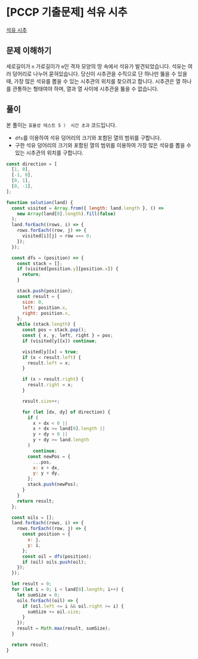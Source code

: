# [PCCP 기출문제] 석유 시추

[석유 시추](https://school.programmers.co.kr/learn/courses/30/lessons/250136)

## 문제 이해하기

세로길이가 `n` 가로길이가 `m`인 격자 모양의 땅 속에서 석유가 발견되었습니다. 석유는 여러 덩어리로 나누어 묻혀있습니다. 당신이 시추관을 수직으로 단 하나만 뚫을 수 있을 때, 가장 많은 석유를 뽑을 수 있는 시추관의 위치를 찾으려고 합니다. 시추관은 열 하나를 관통하는 형태여야 하며, 열과 열 사이에 시추관을 뚫을 수 없습니다.

## 풀이

본 풀이는 `효율성 테스트 5 〉 시간 초과` 코드입니다.

- `dfs`를 이용하여 석유 덩어리의 크기와 포함된 열의 범위를 구합니다.
- 구한 석유 덩어리의 크기와 포함된 열의 범위를 이용하여 가장 많은 석유를 뽑을 수 있는 시추관의 위치를 구합니다.

```javascript
const direction = [
  [1, 0],
  [-1, 0],
  [0, 1],
  [0, -1],
];

function solution(land) {
  const visited = Array.from({ length: land.length }, () =>
    new Array(land[0].length).fill(false)
  );
  land.forEach((rows, i) => {
    rows.forEach((row, j) => {
      visited[i][j] = row === 0;
    });
  });

  const dfs = (position) => {
    const stack = [];
    if (visited[position.y][position.x]) {
      return;
    }

    stack.push(position);
    const result = {
      size: 0,
      left: position.x,
      right: position.x,
    };
    while (stack.length) {
      const pos = stack.pop();
      const { x, y, left, right } = pos;
      if (visited[y][x]) continue;

      visited[y][x] = true;
      if (x < result.left) {
        result.left = x;
      }

      if (x > result.right) {
        result.right = x;
      }

      result.size++;

      for (let [dx, dy] of direction) {
        if (
          x + dx < 0 ||
          x + dx >= land[0].length ||
          y + dy < 0 ||
          y + dy >= land.length
        )
          continue;
        const newPos = {
          ...pos,
          x: x + dx,
          y: y + dy,
        };
        stack.push(newPos);
      }
    }
    return result;
  };

  const oils = [];
  land.forEach((rows, i) => {
    rows.forEach((row, j) => {
      const position = {
        x: j,
        y: i,
      };
      const oil = dfs(position);
      if (oil) oils.push(oil);
    });
  });

  let result = 0;
  for (let i = 0; i < land[0].length; i++) {
    let sumSize = 0;
    oils.forEach((oil) => {
      if (oil.left <= i && oil.right >= i) {
        sumSize += oil.size;
      }
    });
    result = Math.max(result, sumSize);
  }

  return result;
}
```
